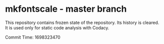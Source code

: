 # mkfontscale - master branch

This repository contains frozen state of the repository.
Its history is cleared. It is used only for static code
analysis with Codacy.

Commit Time: 1698323470